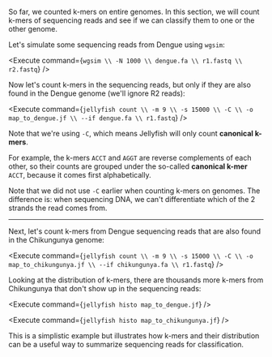 <script>
import Alert from "$components/Alert.svelte";
import Execute from "$components/Execute.svelte";
</script>

So far, we counted k-mers on entire genomes. In this section, we will count k-mers of sequencing reads and see if we can classify them to one or the other genome.

Let's simulate some sequencing reads from Dengue using `wgsim`:

<Execute command={`wgsim \\ -N 1000 \\ dengue.fa \\ r1.fastq \\ r2.fastq`} />

Now let's count k-mers in the sequencing reads, but only if they are also found in the Dengue genome (we'll ignore R2 reads):

<Execute command={`jellyfish count \\ -m 9 \\ -s 15000 \\ -C \\ -o map_to_dengue.jf \\ --if dengue.fa \\ r1.fastq`} />

Note that we're using `-C`, which means Jellyfish will only count **canonical k-mers**.

For example, the k-mers `ACCT` and `AGGT` are reverse complements of each other, so their counts are grouped under the so-called **canonical k-mer** `ACCT`, because it comes first alphabetically.

Note that we did not use `-C` earlier when counting k-mers on genomes. The difference is: when sequencing DNA, we can't differentiate which of the 2 strands the read comes from.

<hr />

Next, let's count k-mers from Dengue sequencing reads that are also found in the Chikungunya genome:

<Execute command={`jellyfish count \\ -m 9 \\ -s 15000 \\ -C \\ -o map_to_chikungunya.jf \\ --if chikungunya.fa \\ r1.fastq`} />

Looking at the distribution of k-mers, there are thousands more k-mers from Chikungunya that don't show up in the sequencing reads:

<Execute command={`jellyfish histo map_to_dengue.jf`} />

<Execute command={`jellyfish histo map_to_chikungunya.jf`} />

This is a simplistic example but illustrates how k-mers and their distribution can be a useful way to summarize sequencing reads for classification.
